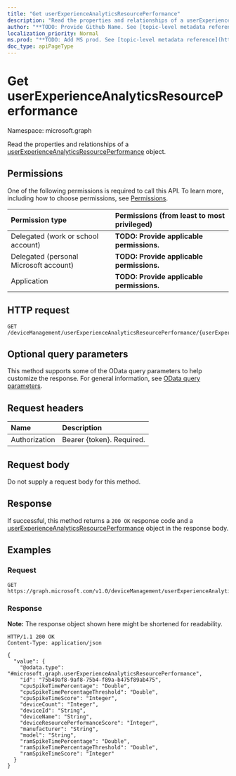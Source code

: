 ```yaml
---
title: "Get userExperienceAnalyticsResourcePerformance"
description: "Read the properties and relationships of a userExperienceAnalyticsResourcePerformance object."
author: "**TODO: Provide Github Name. See [topic-level metadata reference](https://msgo.azurewebsites.net/add/document/guidelines/metadata.html#topic-level-metadata)**"
localization_priority: Normal
ms.prod: "**TODO: Add MS prod. See [topic-level metadata reference](https://msgo.azurewebsites.net/add/document/guidelines/metadata.html#topic-level-metadata)**"
doc_type: apiPageType
---
```


# Get userExperienceAnalyticsResourcePerformance
Namespace: microsoft.graph



Read the properties and relationships of a [userExperienceAnalyticsResourcePerformance](../resources/userexperienceanalyticsresourceperformance.md) object.

## Permissions
One of the following permissions is required to call this API. To learn more, including how to choose permissions, see [Permissions](/graph/permissions-reference).

|Permission type|Permissions (from least to most privileged)|
|:---|:---|
|Delegated (work or school account)|**TODO: Provide applicable permissions.**|
|Delegated (personal Microsoft account)|**TODO: Provide applicable permissions.**|
|Application|**TODO: Provide applicable permissions.**|

## HTTP request

<!-- {
  "blockType": "ignored"
}
-->
``` http
GET /deviceManagement/userExperienceAnalyticsResourcePerformance/{userExperienceAnalyticsResourcePerformanceId}
```

## Optional query parameters
This method supports some of the OData query parameters to help customize the response. For general information, see [OData query parameters](/graph/query-parameters).

## Request headers
|Name|Description|
|:---|:---|
|Authorization|Bearer {token}. Required.|

## Request body
Do not supply a request body for this method.

## Response

If successful, this method returns a `200 OK` response code and a [userExperienceAnalyticsResourcePerformance](../resources/userexperienceanalyticsresourceperformance.md) object in the response body.

## Examples

### Request
<!-- {
  "blockType": "request",
  "name": "get_userexperienceanalyticsresourceperformance"
}
-->
``` http
GET https://graph.microsoft.com/v1.0/deviceManagement/userExperienceAnalyticsResourcePerformance/{userExperienceAnalyticsResourcePerformanceId}
```


### Response
**Note:** The response object shown here might be shortened for readability.
<!-- {
  "blockType": "response",
  "truncated": true,
  "@odata.type": "microsoft.graph.userExperienceAnalyticsResourcePerformance"
}
-->
``` http
HTTP/1.1 200 OK
Content-Type: application/json

{
  "value": {
    "@odata.type": "#microsoft.graph.userExperienceAnalyticsResourcePerformance",
    "id": "75b49af8-9af8-75b4-f89a-b475f89ab475",
    "cpuSpikeTimePercentage": "Double",
    "cpuSpikeTimePercentageThreshold": "Double",
    "cpuSpikeTimeScore": "Integer",
    "deviceCount": "Integer",
    "deviceId": "String",
    "deviceName": "String",
    "deviceResourcePerformanceScore": "Integer",
    "manufacturer": "String",
    "model": "String",
    "ramSpikeTimePercentage": "Double",
    "ramSpikeTimePercentageThreshold": "Double",
    "ramSpikeTimeScore": "Integer"
  }
}
```

